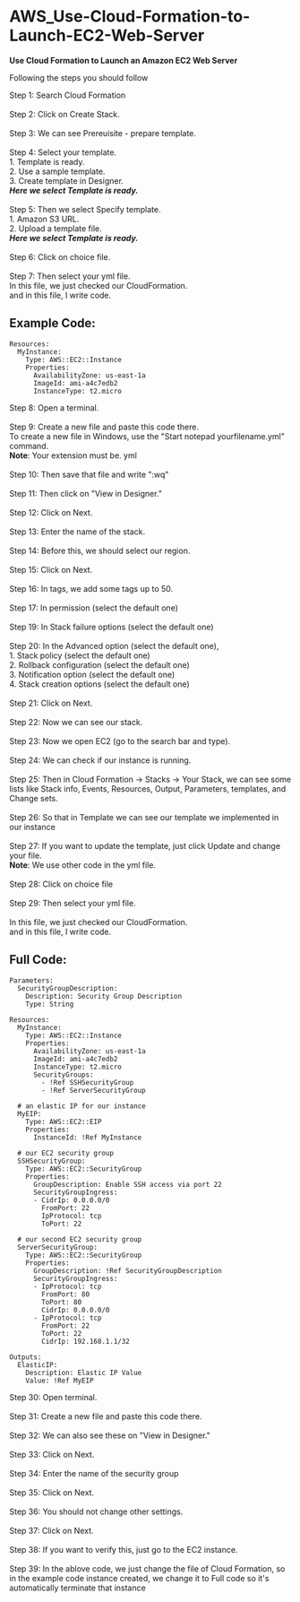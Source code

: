 # AWS_Use-Cloud-Formation-to-Launch-EC2-Web-Server

**Use Cloud Formation to Launch an Amazon EC2 Web Server**


Following the steps you should follow

Step 1: Search Cloud Formation <br><br>
Step 2: Click on Create Stack.<br><br>
Step 3: We can see Prereuisite - prepare template.<br><br>
Step 4: Select your template.<br>
      1. Template is ready.<br>
      2. Use a sample template.<br>
      3. Create template in Designer.<br>
<i><b>Here we select Template is ready.</b></i><br><br>
Step 5: Then we select Specify template.<br>
      1. Amazon S3 URL.<br>
      2. Upload a template file.<br>
<i><b>Here we select Template is ready.</b></i><br><br>
Step 6: Click on choice file.<br><br>
Step 7: Then select your yml file.<br>
In this file, we just checked our CloudFormation.<br>
and in this file, I write code.<br>

## Example Code:

```
Resources:
  MyInstance:
    Type: AWS::EC2::Instance
    Properties:
      AvailabilityZone: us-east-1a
      ImageId: ami-a4c7edb2
      InstanceType: t2.micro 
```

Step 8: Open a terminal.<br><br>
Step 9: Create a new file and paste this code there.<br>
To create a new file in Windows, use the "Start notepad yourfilename.yml" command.<br>
**Note**: Your extension must be. yml<br><br>
Step 10: Then save that file and write ":wq"<br><br>
Step 11: Then click on "View in Designer."<br><br>
Step 12: Click on Next. <br><br>
Step 13: Enter the name of the stack.<br><br>
Step 14: Before this, we should select our region. <br><br>
Step 15: Click on Next.<br><br>
Step 16: In tags, we add some tags up to 50.<br><br>
Step 17: In permission (select the default one)<br><br>
Step 19: In Stack failure options (select the default one)<br><br>
Step 20: In the Advanced option (select the default one),<br>
      1. Stack policy (select the default one)<br>
      2. Rollback configuration (select the default one)<br>
      3. Notification option (select the default one)<br>
      4. Stack creation options (select the default one)<br><br>
Step 21: Click on Next.<br><br>
Step 22: Now we can see our stack. <br><br>
Step 23: Now we open EC2 (go to the search bar and type).<br><br>
Step 24: We can check if our instance is running.<br><br>
Step 25: Then in Cloud Formation -> Stacks -> Your Stack, we can see some lists like Stack info, Events, Resources, Output, Parameters, templates, and Change sets.<br><br>
Step 26: So that in Template we can see our template we implemented in our instance<br><br>
Step 27: If you want to update the template, just click Update and change your file. <br>
**Note**: We use other code in the yml file. <br><br>
Step 28: Click on choice file<br><br>
Step 29: Then select your yml file. <br><br>
In this file, we just checked our CloudFormation. <br>
and in this file, I write code.<br>

## Full Code:

```
Parameters:
  SecurityGroupDescription:
    Description: Security Group Description
    Type: String

Resources:
  MyInstance:
    Type: AWS::EC2::Instance
    Properties:
      AvailabilityZone: us-east-1a
      ImageId: ami-a4c7edb2
      InstanceType: t2.micro
      SecurityGroups:
        - !Ref SSHSecurityGroup
        - !Ref ServerSecurityGroup

  # an elastic IP for our instance
  MyEIP:
    Type: AWS::EC2::EIP
    Properties:
      InstanceId: !Ref MyInstance

  # our EC2 security group
  SSHSecurityGroup:
    Type: AWS::EC2::SecurityGroup
    Properties:
      GroupDescription: Enable SSH access via port 22
      SecurityGroupIngress:
      - CidrIp: 0.0.0.0/0
        FromPort: 22
        IpProtocol: tcp
        ToPort: 22

  # our second EC2 security group
  ServerSecurityGroup:
    Type: AWS::EC2::SecurityGroup
    Properties:
      GroupDescription: !Ref SecurityGroupDescription
      SecurityGroupIngress:
      - IpProtocol: tcp
        FromPort: 80
        ToPort: 80
        CidrIp: 0.0.0.0/0
      - IpProtocol: tcp
        FromPort: 22
        ToPort: 22
        CidrIp: 192.168.1.1/32

Outputs:
  ElasticIP:
    Description: Elastic IP Value
    Value: !Ref MyEIP
```

Step 30: Open terminal. <br><br>
Step 31: Create a new file and paste this code there.<br><br>
Step 32: We can also see these on "View in Designer."<br><br>
Step 33: Click on Next.<br><br>
Step 34: Enter the name of the security group<br><br>
Step 35: Click on Next.<br><br>
Step 36: You should not change other settings. <br><br>
Step 37: Click on Next.<br><br>
Step 38: If you want to verify this, just go to the EC2 instance.<br><br>
Step 39: In the ablove code, we just change the file of Cloud Formation, so in the example code instance created, we change it to Full code so it's automatically terminate that instance<br>
